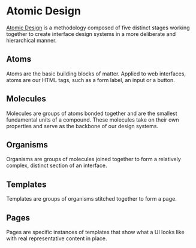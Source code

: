 # Atomic Design

[Atomic Design](https://atomicdesign.bradfrost.com) is a methodology composed of five distinct stages working together to create interface design systems in a more deliberate and hierarchical manner.

## Atoms

Atoms are the basic building blocks of matter. Applied to web interfaces, atoms are our HTML tags, such as a form label, an input or a button.

## Molecules

Molecules are groups of atoms bonded together and are the smallest fundamental units of a compound. These molecules take on their own properties and serve as the backbone of our design systems.

## Organisms

Organisms are groups of molecules joined together to form a relatively complex, distinct section of an interface.

## Templates

Templates are groups of organisms stitched together to form a page.

## Pages

Pages are specific instances of templates that show what a UI looks like with real representative content in place.
